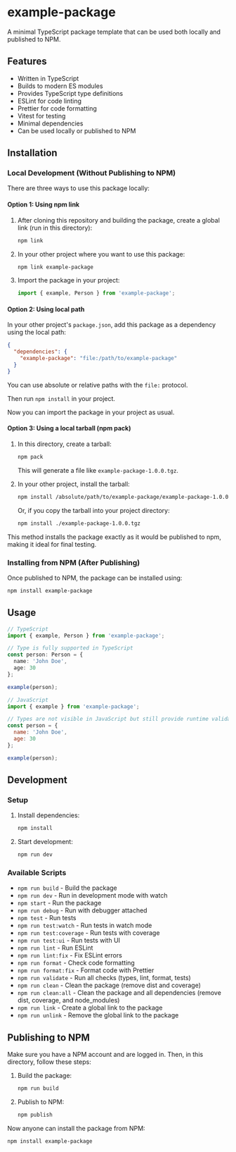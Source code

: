 # example-package

A minimal TypeScript package template that can be used both locally and published to NPM.

## Features

- Written in TypeScript
- Builds to modern ES modules
- Provides TypeScript type definitions
- ESLint for code linting
- Prettier for code formatting
- Vitest for testing
- Minimal dependencies
- Can be used locally or published to NPM

## Installation

### Local Development (Without Publishing to NPM)

There are three ways to use this package locally:

#### Option 1: Using npm link

1. After cloning this repository and building the package, create a global link (run in this directory):

   ```bash
   npm link
   ```

2. In your other project where you want to use this package:

   ```bash
   npm link example-package
   ```

3. Import the package in your project:

   ```typescript
   import { example, Person } from 'example-package';
   ```

#### Option 2: Using local path

In your other project's `package.json`, add this package as a dependency using the local path:

```json
{
  "dependencies": {
    "example-package": "file:/path/to/example-package"
  }
}
```

You can use absolute or relative paths with the `file:` protocol.

Then run `npm install` in your project.

Now you can import the package in your project as usual.

#### Option 3: Using a local tarball (npm pack)

1. In this directory, create a tarball:

   ```bash
   npm pack
   ```
   
   This will generate a file like `example-package-1.0.0.tgz`.

2. In your other project, install the tarball:

   ```bash
   npm install /absolute/path/to/example-package/example-package-1.0.0.tgz
   ```
   
   Or, if you copy the tarball into your project directory:
   
   ```bash
   npm install ./example-package-1.0.0.tgz
   ```

This method installs the package exactly as it would be published to npm, making it ideal for final testing.

### Installing from NPM (After Publishing)

Once published to NPM, the package can be installed using:

```bash
npm install example-package
```

## Usage

```typescript
// TypeScript
import { example, Person } from 'example-package';

// Type is fully supported in TypeScript
const person: Person = {
  name: 'John Doe',
  age: 30
};

example(person);
```

```javascript
// JavaScript
import { example } from 'example-package';

// Types are not visible in JavaScript but still provide runtime validation
const person = {
  name: 'John Doe',
  age: 30
};

example(person);
```

## Development

### Setup

1. Install dependencies:

   ```bash
   npm install
   ```

2. Start development:

   ```bash
   npm run dev
   ```

### Available Scripts

- `npm run build` - Build the package
- `npm run dev` - Run in development mode with watch
- `npm start` - Run the package
- `npm run debug` - Run with debugger attached
- `npm test` - Run tests
- `npm run test:watch` - Run tests in watch mode
- `npm run test:coverage` - Run tests with coverage
- `npm run test:ui` - Run tests with UI
- `npm run lint` - Run ESLint
- `npm run lint:fix` - Fix ESLint errors
- `npm run format` - Check code formatting 
- `npm run format:fix` - Format code with Prettier
- `npm run validate` - Run all checks (types, lint, format, tests)
- `npm run clean` - Clean the package (remove dist and coverage)
- `npm run clean:all` - Clean the package and all dependencies (remove dist, coverage, and node_modules)
- `npm run link` - Create a global link to the package
- `npm run unlink` - Remove the global link to the package

## Publishing to NPM

Make sure you have a NPM account and are logged in. Then, in this directory, follow these steps:

1. Build the package:

   ```bash
   npm run build
   ```

2. Publish to NPM:

   ```bash
   npm publish
   ```

Now anyone can install the package from NPM:

```bash
npm install example-package
``` 